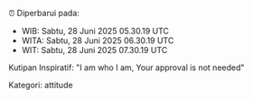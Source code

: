 ⏰ Diperbarui pada:
- WIB: Sabtu, 28 Juni 2025 05.30.19 UTC
- WITA: Sabtu, 28 Juni 2025 06.30.19 UTC
- WIT: Sabtu, 28 Juni 2025 07.30.19 UTC

Kutipan Inspiratif:
"I am who I am, Your approval is not needed"


Kategori: attitude

